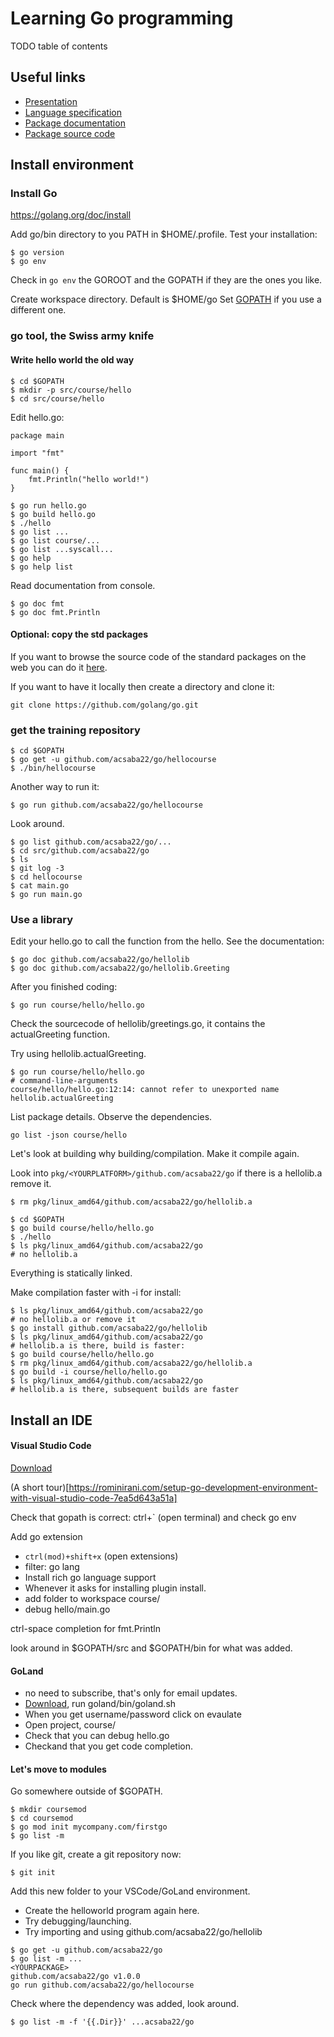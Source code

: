 # Learning Go programming

TODO table of contents

## Useful links

* [Presentation](https://docs.google.com/presentation/d/1u4F_frmczfpIRFgloP2UzJAid8W5BkQQwAgXf14ih6M/edit?usp=sharing)
* [Language specification](https://golang.org/ref/spec)
* [Package documentation](https://golang.org/pkg/)
* [Package source code](https://github.com/golang/go/tree/master/src)

## Install environment

### Install Go

https://golang.org/doc/install

Add go/bin directory to you PATH in $HOME/.profile. Test your installation:

```
$ go version
$ go env
```

Check in `go env` the GOROOT and the GOPATH if they are the ones you like.

Create workspace directory. Default is $HOME/go
Set [GOPATH](https://github.com/golang/go/wiki/SettingGOPATH)
if you use a different one.

### go tool, the Swiss army knife

#### Write hello world the old way

```
$ cd $GOPATH
$ mkdir -p src/course/hello
$ cd src/course/hello
```

Edit hello.go:

```
package main

import "fmt"

func main() {
	fmt.Println("hello world!")
}
```

```
$ go run hello.go
$ go build hello.go
$ ./hello
$ go list ...
$ go list course/...
$ go list ...syscall...
$ go help
$ go help list
```

Read documentation from console.

```
$ go doc fmt
$ go doc fmt.Println
```

#### Optional: copy the std packages

If you want to browse the source code of the standard packages
on the web you can do it [here](https://github.com/golang/go/tree/master/src).

If you want to have it locally then create a directory and clone it:

```
git clone https://github.com/golang/go.git
```


### get the training repository

```
$ cd $GOPATH
$ go get -u github.com/acsaba22/go/hellocourse
$ ./bin/hellocourse
```

Another way to run it:

```
$ go run github.com/acsaba22/go/hellocourse
```

Look around.

```
$ go list github.com/acsaba22/go/...
$ cd src/github.com/acsaba22/go
$ ls
$ git log -3
$ cd hellocourse
$ cat main.go
$ go run main.go
```

### Use a library


Edit your hello.go to call the function from the hello. See the documentation:

```
$ go doc github.com/acsaba22/go/hellolib
$ go doc github.com/acsaba22/go/hellolib.Greeting
```

After you finished coding:

```
$ go run course/hello/hello.go
```

Check the sourcecode of hellolib/greetings.go, it contains the actualGreeting function.

Try using hellolib.actualGreeting.

```
$ go run course/hello/hello.go
# command-line-arguments
course/hello/hello.go:12:14: cannot refer to unexported name hellolib.actualGreeting
```

List package details. Observe the dependencies.

```
go list -json course/hello
```

Let's look at building why building/compilation.
Make it compile again.

Look into `pkg/<YOURPLATFORM>/github.com/acsaba22/go` if there is a hellolib.a remove it.

```
$ rm pkg/linux_amd64/github.com/acsaba22/go/hellolib.a
```


```
$ cd $GOPATH
$ go build course/hello/hello.go
$ ./hello
$ ls pkg/linux_amd64/github.com/acsaba22/go
# no hellolib.a
```

Everything is statically linked.

Make compilation faster with -i for install:
```
$ ls pkg/linux_amd64/github.com/acsaba22/go
# no hellolib.a or remove it
$ go install github.com/acsaba22/go/hellolib
$ ls pkg/linux_amd64/github.com/acsaba22/go
# hellolib.a is there, build is faster:
$ go build course/hello/hello.go
$ rm pkg/linux_amd64/github.com/acsaba22/go/hellolib.a
$ go build -i course/hello/hello.go
$ ls pkg/linux_amd64/github.com/acsaba22/go
# hellolib.a is there, subsequent builds are faster
```


## Install an IDE

#### Visual Studio Code

[Download](https://code.visualstudio.com/)

(A short tour)[https://rominirani.com/setup-go-development-environment-with-visual-studio-code-7ea5d643a51a]

Check that gopath is correct: ctrl+` (open terminal) and check go env


Add go extension
* `ctrl(mod)+shift+x` (open extensions)
* filter: go lang
* Install rich go language support
* Whenever it asks for installing plugin install.
* add folder to workspace course/
* debug hello/main.go

ctrl-space completion for fmt.Println

look around in $GOPATH/src and $GOPATH/bin for what was added.

#### GoLand

* no need to subscribe, that's only for email updates.
* [Download](https://www.jetbrains.com/go/), run goland/bin/goland.sh
* When you get username/password click on evaulate
* Open project, course/
* Check that you can debug hello.go
* Checkand that you get code completion.

#### Let's move to modules

Go somewhere outside of $GOPATH.

```
$ mkdir coursemod
$ cd coursemod
$ go mod init mycompany.com/firstgo
$ go list -m
```

If you like git, create a git repository now:

```
$ git init
```

Add this new folder to your VSCode/GoLand environment.

* Create the helloworld program again here.
* Try debugging/launching.
* Try importing and using github.com/acsaba22/go/hellolib

```
$ go get -u github.com/acsaba22/go
$ go list -m ...
<YOURPACKAGE>
github.com/acsaba22/go v1.0.0
go run github.com/acsaba22/go/hellocourse
```

Check where the dependency was added, look around.

```
$ go list -m -f '{{.Dir}}' ...acsaba22/go
```

